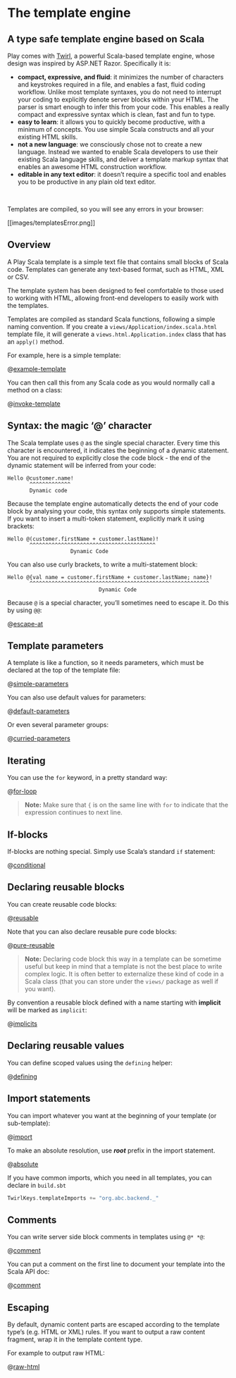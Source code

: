 <!--- Copyright (C) 2009-2013 Typesafe Inc. <http://www.typesafe.com> -->
# The template engine

## A type safe template engine based on Scala

Play comes with <a href="https://github.com/playframework/twirl">Twirl</a>, a powerful Scala-based template engine, whose design was inspired by ASP.NET Razor. Specifically it is:

- **compact, expressive, and fluid**: it minimizes the number of characters and keystrokes required in a file, and enables a fast, fluid coding workflow. Unlike most template syntaxes, you do not need to interrupt your coding to explicitly denote server blocks within your HTML. The parser is smart enough to infer this from your code. This enables a really compact and expressive syntax which is clean, fast and fun to type.
- **easy to learn**: it allows you to quickly become productive, with a minimum of concepts. You use simple Scala constructs and all your existing HTML skills.
- **not a new language**: we consciously chose not to create a new language. Instead we wanted to enable Scala developers to use their existing Scala language skills, and deliver a template markup syntax that enables an awesome HTML construction workflow.
- **editable in any text editor**: it doesn’t require a specific tool and enables you to be productive in any plain old text editor.

&nbsp;

Templates are compiled, so you will see any errors in your browser:

[[images/templatesError.png]]

## Overview

A Play Scala template is a simple text file that contains small blocks of Scala code. Templates can generate any text-based format, such as HTML, XML or CSV.

The template system has been designed to feel comfortable to those used to working with HTML, allowing front-end developers to easily work with the templates.

Templates are compiled as standard Scala functions, following a simple naming convention. If you create a `views/Application/index.scala.html` template file, it will generate a `views.html.Application.index` class that has an `apply()` method.

For example, here is a simple template:

@[example-template](code/scalaguide/templates/views/Application/index.scala.html)

You can then call this from any Scala code as you would normally call a method on a class:

@[invoke-template](code/ScalaTemplates.scala)

## Syntax: the magic ‘@’ character

The Scala template uses `@` as the single special character. Every time this character is encountered, it indicates the beginning of a dynamic statement. You are not required to explicitly close the code block - the end of the dynamic statement will be inferred from your code:

```
Hello @customer.name!
       ^^^^^^^^^^^^^
       Dynamic code
```

Because the template engine automatically detects the end of your code block by analysing your code, this syntax only supports simple statements. If you want to insert a multi-token statement, explicitly mark it using brackets:

```
Hello @(customer.firstName + customer.lastName)!
       ^^^^^^^^^^^^^^^^^^^^^^^^^^^^^^^^^^^^^^^^
                    Dynamic Code
```

You can also use curly brackets, to write a multi-statement block:

```
Hello @{val name = customer.firstName + customer.lastName; name}!
       ^^^^^^^^^^^^^^^^^^^^^^^^^^^^^^^^^^^^^^^^^^^^^^^^^^^^^^^^^
                             Dynamic Code
```

Because `@` is a special character, you’ll sometimes need to escape it. Do this by using `@@`:

@[escape-at](code/scalaguide/templates/snippets.scala.html)

## Template parameters

A template is like a function, so it needs parameters, which must be declared at the top of the template file:

@[simple-parameters](code/scalaguide/templates/simpleParameters.scala.html)

You can also use default values for parameters:

@[default-parameters](code/scalaguide/templates/defaultParameters.scala.html)

Or even several parameter groups:

@[curried-parameters](code/scalaguide/templates/curriedParameters.scala.html)

## Iterating

You can use the `for` keyword, in a pretty standard way:

@[for-loop](code/scalaguide/templates/snippets.scala.html)


> **Note:** Make sure that `{` is on the same line with `for` to indicate that the expression continues to next line.  


## If-blocks

If-blocks are nothing special. Simply use Scala’s standard `if` statement:

@[conditional](code/scalaguide/templates/snippets.scala.html)

## Declaring reusable blocks

You can create reusable code blocks:

@[reusable](code/scalaguide/templates/snippets.scala.html)

Note that you can also declare reusable pure code blocks:

@[pure-reusable](code/scalaguide/templates/snippets.scala.html)

> **Note:** Declaring code block this way in a template can be sometime useful but keep in mind that a template is not the best place to write complex logic. It is often better to externalize these kind of code in a Scala class (that you can store under the `views/` package as well if you want).

By convention a reusable block defined with a name starting with **implicit** will be marked as `implicit`:

@[implicits](code/scalaguide/templates/snippets.scala.html)

## Declaring reusable values

You can define scoped values using the `defining` helper:

@[defining](code/scalaguide/templates/snippets.scala.html)

## Import statements

You can import whatever you want at the beginning of your template (or sub-template):

@[import](code/scalaguide/templates/importStatement.scala.html)

To make an absolute resolution, use **_root_** prefix in the import statement.

@[absolute](code/scalaguide/templates/importStatement.scala.html)

If you have common imports, which you need in all templates, you can declare in `build.sbt`

```scala
TwirlKeys.templateImports += "org.abc.backend._"
```

## Comments

You can write server side block comments in templates using `@* *@`:

@[comment](code/scalaguide/templates/snippets.scala.html)

You can put a comment on the first line to document your template into the Scala API doc:

@[comment](code/scalaguide/templates/firstLineComment.scala.html)

## Escaping

By default, dynamic content parts are escaped according to the template type’s (e.g. HTML or XML) rules. If you want to output a raw content fragment, wrap it in the template content type. 

For example to output raw HTML:

@[raw-html](code/scalaguide/templates/snippets.scala.html)
